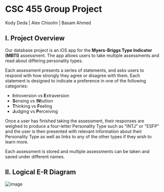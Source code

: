 # CSC 455 Group Project

Kody Deda | Alex Chisolm | Basam Ahmed

## I. Project Overview

Our database project is an iOS app for the **Myers-Briggs Type Indicator (MBTI)** assessment.  The app allows users to take multiple assessments and read about differing personality types.

Each assessment presents a series of statements, and asks users to respond with how strongly they agree or disagree with them. Each statement is designed to indicate a preference in one of the following categories:

* **I**ntroversion vs **E**xtraversion
* **S**ensing vs I**N**tuition
* **T**hinking vs **F**eeling
* **J**udging vs **P**erceiving

Once a user has finished taking the assessment, their responses are weighed to produce a four-letter Personality Type such as "INTJ" or "ESFP" and the user is then presented with relevant information about their Personality Type as well as links to any of the other types if they wish to learn more.

Each assessment is stored and multiple assessments can be taken and saved under different names.

## II. Logical E-R Diagram

![image](https://user-images.githubusercontent.com/45678211/114083837-7bc87200-987d-11eb-859a-1fc3f947c149.png)
